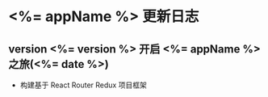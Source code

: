# <%= appName %> 更新日志

## version <%= version %>  开启 <%= appName %> 之旅(<%= date %>)

* 构建基于 React Router Redux 项目框架


